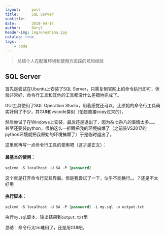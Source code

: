 ```yaml
---
layout:     post
title:      SQL Server
subtitle:   
date:       2018-04-14
author:     Daryl
header-img: img/enoshima.jpg
catalog: true
tags:
    - code
---
```


> 总结个人在配置环境和使用方面踩的坑和经验

## SQL Server

首先是尝试在Ubuntu上安装了SQL Server，只需复制官网上的命令执行即可，体验非常好，命令行工具和其他的工具都没什么差错地完成了。

GUI工具使用了SQL Operation Studio，用着感觉还可以，比原始的命令行工具确实好用了不少，其GUI和vscode类似（怕是直接copy过来的）。

然后尝试了在Windows上安装，最后还是退出了，因为杂七杂八的事情太多。。。甚至还要装python。很怕这么一折腾把我的环境搞爆了（之前装VS2017的python环境就把我原始的环境搞爆了）于是临时退出了。

这里就再写一点命令行工具的使用吧（这才是正文）：

#### 最基本的使用：
```sql
sqlcmd -S localhost -U SA -P [password]
```
这个就是打开命令行交互界面。但是我尝试了一下，似乎不能换行。。？还是不太好用

#### 执行脚本：
```sql
sqlcmd -S localhost -U SA -P [password] -i my.sql -o output.txt
```
执行`my.sql`脚本，输出结果到`output.txt`里


总结：命令行太tm难用了，还是用GUI吧。

